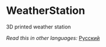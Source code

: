 # WeatherStation
3D printed weather station 

*Read this in other languages:* [Русский](https://git.io/JBjNX)
